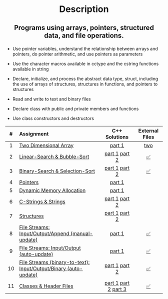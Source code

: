 # <p align="center"> Description </p>
## <p align="center"> Programs using arrays, pointers, structured data, and file operations. </p>

* Use pointer variables, understand the relationship between arrays and pointers, do pointer arithmetic, and use pointers as parameters

* Use the character macros available in cctype and the cstring functions available in string

* Declare, initialize, and process the abstract data type, struct, including the use of arrays of structures, structures in functions, and pointers to structures

* Read and write to text and binary files

* Declare class with public and private members and functions

* Use class constructors and destructors

| # | Assignment | C++ Solutions | External Files |
|:---:|:---|:---:|:---:|
| 1 | [Two Dimensional Array](assignments/01-twoDimensionalArray/docs/Assignment_1.pdf) | [part 1](./assignments/01-twoDimensionalArray/assignment_1.cpp) | [two](./assignments/01-twoDimensionalArray) |
| 2 | [Linear-Search & Bubble-Sort](assignments/02-linearSearch-BubbleSort/docs/Assignment_2.pdf) | [part 1](./assignments/02-linearSearch-BubbleSort/assignment_2.1.cpp) [part 2](./assignments/02-linearSearch-BubbleSort/assignment_2.2.cpp) | [:white_check_mark:](./assignments/02-linearSearch-BubbleSort) |
| 3 | [Binary-Search & Selection-Sort](assignments/03-binarySearch-selectionSort/docs/Assignment_3.pdf) | [part 1](./assignments/03-binarySearch-selectionSort/assignment_3.1.cpp) [part 2](./assignments/03-binarySearch-selectionSort/assignment_3.2.cpp) | [:white_check_mark:](./assignments/03-binarySearch-selectionSort) |
| 4 | [Pointers](assignments/04-pointers/docs/Assignment_4.pdf) | [part 1](./assignments/04-pointers/assignment_4.cpp) |  |
| 5 | [Dynamic Memory Allocation](assignments/05-dynamicMemoryAllocation/docs/Assignment_5.pdf) | [part 1](./assignments/05-dynamicMemoryAllocation/assignment_5.cpp) |  |
| 6 | [C-Strings & Strings](assignments/06-cString-string/docs/Assignment_6.pdf) | [part 1](./assignments/06-cString-string/assignment_6.1.cpp) [part 2](./assignments/06-cString-string/assignment_6.2.cpp) | |
| 7 | [Structures](assignments/07-structures/docs/Assignment_7.pdf) | [part 1](./assignments/07-structures/assignment_7.1.cpp) [part 2](./assignments/07-structures/assignment_7.2.cpp) |  |
| 8 | [File Streams: Input/Output/Append (manual-update)](assignments/08-fstream-manualUpdate/docs/Assignment_8.pdf) | [part 1](./assignments/08-fstream-manualUpdate/assignment_8.cpp) | [:white_check_mark:](./assignments/08-fstream-manualUpdate) |
| 9 | [File Streams: Input/Output (auto-update)](assignments/09-fstream-autoUpdate/docs/Assignment_9.pdf) | [part 1](./assignments/09-fstream-autoUpdate/assignment_9.cpp) | [:white_check_mark:](./assignments/09-fstream-autoUpdate) |
| 10 | [File Streams (binary-to-text): Input/Output/Binary (auto-update)](assignments/10-fstream-autoUpdate-binaryToText/docs/Assignment_10.pdf) | [part 1](./assignments/10-fstream-autoUpdate-binaryToText/assignment_10.1.cpp) [part 2](./assignments/10-fstream-autoUpdate-binaryToText/assignment_10.2.cpp) | [:white_check_mark:](./assignments/10-fstream-autoUpdate-binaryToText) |
| 11 | [Classes & Header Files](assignments/11-classes-headerFiles/docs/Assignment_11.pdf) | [part 1](./assignments/11-classes-headerFiles/SportName.cpp) [part 2](./assignments/11-classes-headerFiles/Date.cpp) [part 3](./assignments/11-classes-headerFiles/Sport.cpp) | [:white_check_mark:](./assignments/11-classes-headerFiles/) |
